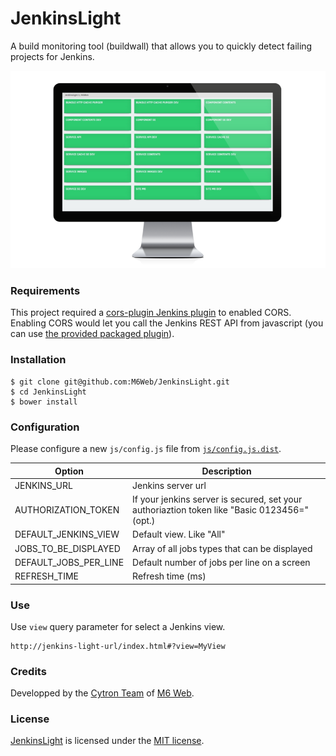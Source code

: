 # JenkinsLight

A build monitoring tool (buildwall) that allows you to quickly detect failing projects for Jenkins.

![Product shot](productshot.png "Product shot")

### Requirements

This project required a [cors-plugin Jenkins plugin](https://github.com/jhinrichsen/cors-plugin) to enabled CORS.  
Enabling CORS would let you call the Jenkins REST API from javascript (you can use [the provided packaged plugin](bin/cors.hpi)).

### Installation

```shell
$ git clone git@github.com:M6Web/JenkinsLight.git
$ cd JenkinsLight
$ bower install
```

### Configuration

Please configure a new `js/config.js` file from [`js/config.js.dist`](js/config.js.dist).

| Option | Description |
|--------|-------------|
| JENKINS_URL | Jenkins server url |
| AUTHORIZATION_TOKEN | If your jenkins server is secured, set your authoriaztion token like "Basic 0123456=" (opt.) |
| DEFAULT_JENKINS_VIEW | Default view. Like "All"|
| JOBS_TO_BE_DISPLAYED | Array of all jobs types that can be displayed |
| DEFAULT_JOBS_PER_LINE | Default number of jobs per line on a screen |
| REFRESH_TIME | Refresh time (ms) |

### Use

Use `view` query parameter for select a Jenkins view.

```
http://jenkins-light-url/index.html#?view=MyView
```

### Credits

Developped by the [Cytron Team](http://cytron.fr/) of [M6 Web](http://tech.m6web.fr/).

### License

[JenkinsLight](https://github.com/M6Web/JenkinsLight) is licensed under the [MIT license](LICENSE).

